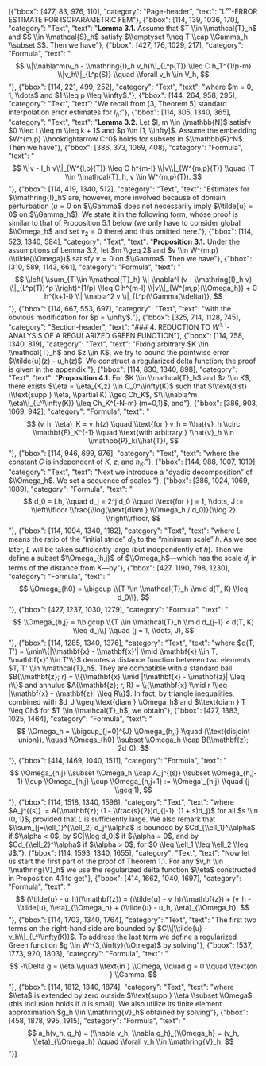 [{"bbox": [477, 83, 976, 110], "category": "Page-header", "text": "L$^{∞}$-ERROR ESTIMATE FOR ISOPARAMETRIC FEM"}, {"bbox": [114, 139, 1036, 170], "category": "Text", "text": "**Lemma 3.1.** Assume that $T \\in \\mathcal{T}_h$ and $S \\in \\mathcal{S}_h$ satisfy $\\emptyset \\neq T \\cap \\Gamma_h \\subset S$. Then we have"}, {"bbox": [427, 176, 1029, 217], "category": "Formula", "text": "$$ \\|\\nabla^m(v_h - \\mathring{I}_h v_h)\\|_{L^p(T)} \\leq C h_T^{1/p-m} \\|v_h\\|_{L^p(S)} \\quad \\forall v_h \\in V_h, $$"}, {"bbox": [114, 221, 499, 252], "category": "Text", "text": "where $m = 0, 1, \\dots$ and $1 \\leq p \\leq \\infty$."}, {"bbox": [144, 264, 958, 295], "category": "Text", "text": "We recall from [3, Theorem 5] standard interpolation error estimates for $I_h$:"}, {"bbox": [114, 305, 1340, 365], "category": "Text", "text": "**Lemma 3.2.** Let $l, m \\in \\mathbb{N}$ satisfy $0 \\leq l \\leq m \\leq k + 1$ and $p \\in [1, \\infty]$. Assume the embedding $W^{m,p} \\hookrightarrow C^0$ holds for subsets in $\\mathbb{R}^N$. Then we have"}, {"bbox": [386, 373, 1069, 408], "category": "Formula", "text": "$$ \\|v - I_h v\\|_{W^{l,p}(T)} \\leq C h^{m-l} \\|v\\|_{W^{m,p}(T)} \\quad (T \\in \\mathcal{T}_h, v \\in W^{m,p}(T)). $$"}, {"bbox": [114, 419, 1340, 512], "category": "Text", "text": "Estimates for $\\mathring{I}_h$ are, however, more involved because of domain perturbation ($u = 0$ on $\\Gamma$ does not necessarily imply $\\tilde{u} = 0$ on $\\Gamma_h$). We state it in the following form, whose proof is similar to that of Proposition 5.1 below (we only have to consider global $\\Omega_h$ and set $v_2 = 0$ there) and thus omitted here."}, {"bbox": [114, 523, 1340, 584], "category": "Text", "text": "**Proposition 3.1.** Under the assumptions of Lemma 3.2, let $m \\geq 2$ and $v \\in W^{m,p}(\\tilde{\\Omega})$ satisfy $v = 0$ on $\\Gamma$. Then we have"}, {"bbox": [310, 589, 1143, 661], "category": "Formula", "text": "$$ \\left( \\sum_{T \\in \\mathcal{T}_h} \\| \\nabla^l (v - \\mathring{I}_h v) \\|_{L^p(T)}^p \\right)^{1/p} \\leq C h^{m-l} \\|v\\|_{W^{m,p}(\\Omega_h)} + C h^{k+1-l} \\| \\nabla^2 v \\|_{L^p(\\Gamma(\\delta))}, $$"}, {"bbox": [114, 667, 553, 697], "category": "Text", "text": "with the obvious modification for $p = \\infty$."}, {"bbox": [325, 714, 1128, 745], "category": "Section-header", "text": "### 4. REDUCTION TO $W^{1,1}$-ANALYSIS OF A REGULARIZED GREEN FUNCTION"}, {"bbox": [114, 758, 1340, 819], "category": "Text", "text": "Fixing arbitrary $K \\in \\mathcal{T}_h$ and $z \\in K$, we try to bound the pointwise error $\\tilde{u}(z) - u_h(z)$. We construct a regularized delta function; the proof is given in the appendix."}, {"bbox": [114, 830, 1340, 898], "category": "Text", "text": "**Proposition 4.1.** For $K \\in \\mathcal{T}_h$ and $z \\in K$, there exists $\\eta = \\eta_{K,z} \\in C_0^\\infty(K)$ such that $\\text{dist}(\\text{supp } \\eta, \\partial K) \\geq Ch_K$, $\\|\\nabla^m \\eta\\|_{L^\\infty(K)} \\leq Ch_K^{-N-m} (m=0,1)$, and"}, {"bbox": [386, 903, 1069, 942], "category": "Formula", "text": "$$ (v_h, \\eta)_K = v_h(z) \\quad \\text{for } v_h = \\hat{v}_h \\circ \\mathbf{F}_K^{-1} \\quad \\text{with arbitrary } \\hat{v}_h \\in \\mathbb{P}_k(\\hat{T}), $$"}, {"bbox": [114, 946, 699, 976], "category": "Text", "text": "where the constant $C$ is independent of $K$, $z$, and $h_K$."}, {"bbox": [144, 988, 1007, 1019], "category": "Text", "text": "Next we introduce a “dyadic decomposition” of $\\Omega_h$. We set a sequence of scales:"}, {"bbox": [386, 1024, 1069, 1089], "category": "Formula", "text": "$$ d_0 = Lh, \\quad d_j = 2^j d_0 \\quad \\text{for } j = 1, \\dots, J := \\left\\lfloor \\frac{\\log(\\text{diam } \\Omega_h / d_0)}{\\log 2} \\right\\rfloor, $$"}, {"bbox": [114, 1094, 1340, 1182], "category": "Text", "text": "where $L$ means the ratio of the “initial stride” $d_0$ to the “minimum scale” $h$. As we see later, $L$ will be taken sufficiently large (but independently of $h$). Then we define a subset $\\Omega_{h,j}$ of $\\Omega_h$—which has the scale $d_j$ in terms of the distance from $K$—by"}, {"bbox": [427, 1190, 798, 1230], "category": "Formula", "text": "$$ \\Omega_{h0} = \\bigcup \\{T \\in \\mathcal{T}_h \\mid d(T, K) \\leq d_0\\}, $$"}, {"bbox": [427, 1237, 1030, 1279], "category": "Formula", "text": "$$ \\Omega_{h,j} = \\bigcup \\{T \\in \\mathcal{T}_h \\mid d_{j-1} < d(T, K) \\leq d_j\\} \\quad (j = 1, \\dots, J), $$"}, {"bbox": [114, 1285, 1340, 1376], "category": "Text", "text": "where $d(T, T') = \\min\\{|\\mathbf{x} - \\mathbf{x}'| \\mid \\mathbf{x} \\in T, \\mathbf{x}' \\in T'\\}$ denotes a distance function between two elements $T, T' \\in \\mathcal{T}_h$. They are compatible with a standard ball $B(\\mathbf{z}; r) = \\{\\mathbf{x} \\mid |\\mathbf{x} - \\mathbf{z}| \\leq r\\}$ and annulus $A(\\mathbf{z}; r, R) = \\{\\mathbf{x} \\mid r \\leq |\\mathbf{x} - \\mathbf{z}| \\leq R\\}$. In fact, by triangle inequalities, combined with $d_J \\geq \\text{diam } \\Omega_h$ and $\\text{diam } T \\leq Ch$ for $T \\in \\mathcal{T}_h$, we obtain"}, {"bbox": [427, 1383, 1025, 1464], "category": "Formula", "text": "$$ \\Omega_h = \\bigcup_{j=0}^{J} \\Omega_{h,j} \\quad (\\text{disjoint union}), \\quad \\Omega_{h0} \\subset \\Omega_h \\cap B(\\mathbf{z}; 2d_0), $$"}, {"bbox": [414, 1469, 1040, 1511], "category": "Formula", "text": "$$ \\Omega_{h,j} \\subset \\Omega_h \\cap A_j^{(s)} \\subset \\Omega_{h,j-1} \\cup \\Omega_{h,j} \\cup \\Omega_{h,j+1} := \\Omega'_{h,j} \\quad (j \\geq 1), $$"}, {"bbox": [114, 1518, 1340, 1596], "category": "Text", "text": "where $A_j^{(s)} := A(\\mathbf{z}; (1 - \\frac{s}{2})d_{j-1}, (1 + s)d_j)$ for all $s \\in (0, 1)$, provided that $L$ is sufficiently large. We also remark that $\\sum_{j=\\ell_1}^{\\ell_2} d_j^\\alpha$ is bounded by $Cd_{\\ell_1}^\\alpha$ if $\\alpha < 0$, by $C|\\log d_0|$ if $\\alpha = 0$, and by $Cd_{\\ell_2}^\\alpha$ if $\\alpha > 0$, for $0 \\leq \\ell_1 \\leq \\ell_2 \\leq J$."}, {"bbox": [114, 1593, 1340, 1655], "category": "Text", "text": "Now let us start the first part of the proof of Theorem 1.1. For any $v_h \\in \\mathring{V}_h$ we use the regularized delta function $\\eta$ constructed in Proposition 4.1 to get"}, {"bbox": [414, 1662, 1040, 1697], "category": "Formula", "text": "$$ (\\tilde{u} - u_h)(\\mathbf{z}) = (\\tilde{u} - v_h)(\\mathbf{z}) + (v_h - \\tilde{u}, \\eta)_{\\Omega_h} + (\\tilde{u} - u_h, \\eta)_{\\Omega_h}. $$"}, {"bbox": [114, 1703, 1340, 1764], "category": "Text", "text": "The first two terms on the right-hand side are bounded by $C\\|\\tilde{u} - v_h\\|_{L^\\infty(K)}$. To address the last term we define a regularized Green function $g \\in W^{3,\\infty}(\\Omega)$ by solving"}, {"bbox": [537, 1773, 920, 1803], "category": "Formula", "text": "$$ -\\Delta g = \\eta \\quad \\text{in } \\Omega, \\quad g = 0 \\quad \\text{on } \\Gamma, $$"}, {"bbox": [114, 1812, 1340, 1874], "category": "Text", "text": "where $\\eta$ is extended by zero outside $\\text{supp } \\eta \\subset \\Omega$ (this inclusion holds if $h$ is small). We also utilize its finite element approximation $g_h \\in \\mathring{V}_h$ obtained by solving"}, {"bbox": [458, 1878, 995, 1915], "category": "Formula", "text": "$$ a_h(v_h, g_h) = (\\nabla v_h, \\nabla g_h)_{\\Omega_h} = (v_h, \\eta)_{\\Omega_h} \\quad \\forall v_h \\in \\mathring{V}_h. $$"}]